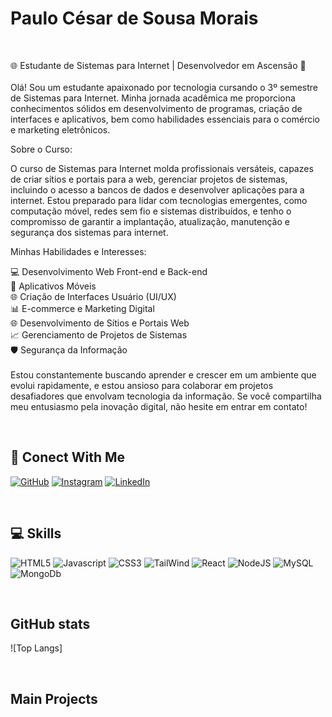 
# Paulo César de Sousa Morais
<br>

🌐 Estudante de Sistemas para Internet | Desenvolvedor em Ascensão 🚀<br><br>
Olá! Sou um estudante apaixonado por tecnologia cursando o 3º semestre de Sistemas para Internet. Minha jornada acadêmica me proporciona conhecimentos sólidos em desenvolvimento de programas, criação de interfaces e aplicativos, bem como habilidades essenciais para o comércio e marketing eletrônicos.

Sobre o Curso:

O curso de Sistemas para Internet molda profissionais versáteis, capazes de criar sítios e portais para a web, gerenciar projetos de sistemas, incluindo o acesso a bancos de dados e desenvolver aplicações para a internet. Estou preparado para lidar com tecnologias emergentes, como computação móvel, redes sem fio e sistemas distribuídos, e tenho o compromisso de garantir a implantação, atualização, manutenção e segurança dos sistemas para internet.

Minhas Habilidades e Interesses:

💻 Desenvolvimento Web Front-end e Back-end<br>
📱 Aplicativos Móveis<br>
🌐 Criação de Interfaces Usuário (UI/UX)<br>
📊 E-commerce e Marketing Digital<br>
🌐 Desenvolvimento de Sítios e Portais Web<br>
📈 Gerenciamento de Projetos de Sistemas<br>
🛡️ Segurança da Informação<br><br>
Estou constantemente buscando aprender e crescer em um ambiente que evolui rapidamente, e estou ansioso para colaborar em projetos desafiadores que envolvam tecnologia da informação. Se você compartilha meu entusiasmo pela inovação digital, não hesite em entrar em contato!

<br>

## 🔗 Conect With Me

[![GitHub](https://img.shields.io/badge/GitHub-000?style=for-the-badge&logo=github&logoColor=30A3DC)](https://github.com/paulomorais1)
[![Instagram](https://img.shields.io/badge/Instagram-000?style=for-the-badge&logo=instagram)]()
[![LinkedIn](https://img.shields.io/badge/-LinkedIn-000?style=for-the-badge&logo=linkedin&logoColor=30A3DC)](https://www.linkedin.com/in/paulo-cmorais/)

<br>

## 💻 Skills

![HTML5](https://img.shields.io/badge/HTML5-000?style=for-the-badge&logo=HTML5)
![Javascript](https://img.shields.io/badge/javascript-000?style=for-the-badge&logo=javascript)
![CSS3](https://img.shields.io/badge/CSS3-000?style=for-the-badge&logo=CSS3)
![TailWind](https://img.shields.io/badge/TailWind-000?style=for-the-badge&logo=TailWindcss)
![React](https://img.shields.io/badge/React-000?style=for-the-badge&logo=react)
![NodeJS](https://img.shields.io/badge/nodeJS-000?style=for-the-badge&logo=node.js)
![MySQL](https://img.shields.io/badge/MySQL-000?style=for-the-badge&logo=MySQL)
![MongoDb](https://img.shields.io/badge/MongoDb-000?style=for-the-badge&logo=MongoDb)
<!-- ![Typescript](https://img.shields.io/badge/typescript-000?style=for-the-badge&logo=typescript) -->
<!-- ![Python](https://img.shields.io/badge/Python-000?style=for-the-badge&logo=python) -->
<!-- ![React Native](https://img.shields.io/badge/React_Native-000?style=for-the-badge&logo=react) -->
<!-- ![Express](https://img.shields.io/badge/express-000?style=for-the-badge&logo=express) -->
<!-- ![NestJS](https://img.shields.io/badge/NestJs-000?style=for-the-badge&logo=nestJs) -->

<br>

## GitHub stats


![Top Langs]


<br>

## Main Projects

